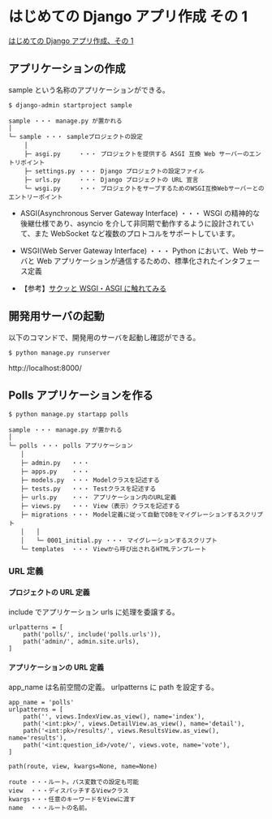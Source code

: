 # はじめての Django アプリ作成 その 1

[はじめての Django アプリ作成、その 1](https://docs.djangoproject.com/ja/4.0/intro/tutorial01/)

## アプリケーションの作成

sample という名称のアプリケーションができる。

```
$ django-admin startproject sample

sample ・・・ manage.py が置かれる
│
└─ sample ・・・ sampleプロジェクトの設定
　　 │
　　 ├─ asgi.py     ・・・ プロジェクトを提供する ASGI 互換 Web サーバーのエントリポイント
　　 ├─ settings.py ・・・ Django プロジェクトの設定ファイル
　　 ├─ urls.py     ・・・ Django プロジェクトの URL 宣言
　　 └─ wsgi.py     ・・・ プロジェクトをサーブするためのWSGI互換Webサーバーとのエントリーポイント
```

- ASGI(Asynchronous Server Gateway Interface) ・・・ WSGI の精神的な後継仕様であり、asyncio を介して非同期で動作するように設計されていて、また WebSocket など複数のプロトコルをサポートしています。
- WSGI(Web Server Gateway Interface) ・・・ Python において、Web サーバと Web アプリケーションが通信するための、標準化されたインタフェース定義

- 【参考】[サクッと WSGI・ASGI に触れてみる](https://okiyasi.hatenablog.com/entry/2020/08/10/211804)

## 開発用サーバの起動

以下のコマンドで、開発用のサーバを起動し確認ができる。

```
$ python manage.py runserver
```

http://localhost:8000/

## Polls アプリケーションを作る

```
$ python manage.py startapp polls

sample ・・・ manage.py が置かれる
│
└─ polls ・・・ polls アプリケーション
　　│
　　├─ admin.py   ・・・
　　├─ apps.py    ・・・
　　├─ models.py  ・・・ Modelクラスを記述する
　　├─ tests.py   ・・・ Testクラスを記述する
　　├─ urls.py    ・・・ アプリケーション内のURL定義
　　├─ views.py   ・・・ View（表示）クラスを記述する
　　├─ migrations ・・・ Model定義に従って自動でDBをマイグレーションするスクリプト
　　│　　│
　　│　　└─ 0001_initial.py ・・・ マイグレーションするスクリプト
　　└─ templates  ・・・ Viewから呼び出されるHTMLテンプレート
```

### URL 定義

#### プロジェクトの URL 定義

include でアプリケーション urls に処理を委譲する。

```
urlpatterns = [
    path('polls/', include('polls.urls')),
    path('admin/', admin.site.urls),
]
```

#### アプリケーションの URL 定義

app_name は名前空間の定義。
urlpatterns に path を設定する。

```
app_name = 'polls'
urlpatterns = [
    path('', views.IndexView.as_view(), name='index'),
    path('<int:pk>/', views.DetailView.as_view(), name='detail'),
    path('<int:pk>/results/', views.ResultsView.as_view(), name='results'),
    path('<int:question_id>/vote/', views.vote, name='vote'),
]
```

```
path(route, view, kwargs=None, name=None)

route ・・・ルート。パス変数での設定も可能
view  ・・・ディスパッチするViewクラス
kwargs・・・任意のキーワードをViewに渡す
name  ・・・ルートの名前。
```
